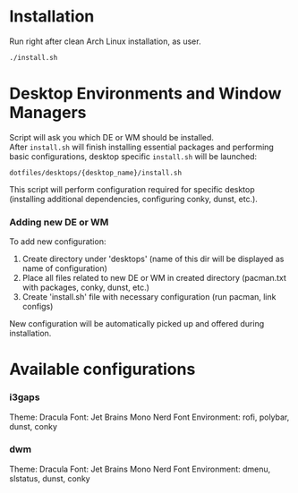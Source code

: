 # Installation
Run right after clean Arch Linux installation, as user.
```bash
./install.sh
```
# Desktop Environments and Window Managers
Script will ask you which DE or WM should be installed.
<br/>After ```install.sh``` will finish installing essential packages and performing basic configurations, desktop specific ```install.sh``` will be launched:
```
dotfiles/desktops/{desktop_name}/install.sh
```
This script will perform configuration required for specific desktop (installing additional dependencies, configuring conky, dunst, etc.).
### Adding new DE or WM
To add new configuration:
1. Create directory under 'desktops' (name of this dir will be displayed as name of configuration)
2. Place all files related to new DE or WM in created directory (pacman.txt with packages, conky, dunst, etc.)
3. Create 'install.sh' file with necessary configuration (run pacman, link configs)

New configuration will be automatically picked up and offered during installation.

# Available configurations
### i3gaps
Theme: Dracula
Font: Jet Brains Mono Nerd Font
Environment: rofi, polybar, dunst, conky
### dwm
Theme: Dracula
Font: Jet Brains Mono Nerd Font
Environment: dmenu, slstatus, dunst, conky
